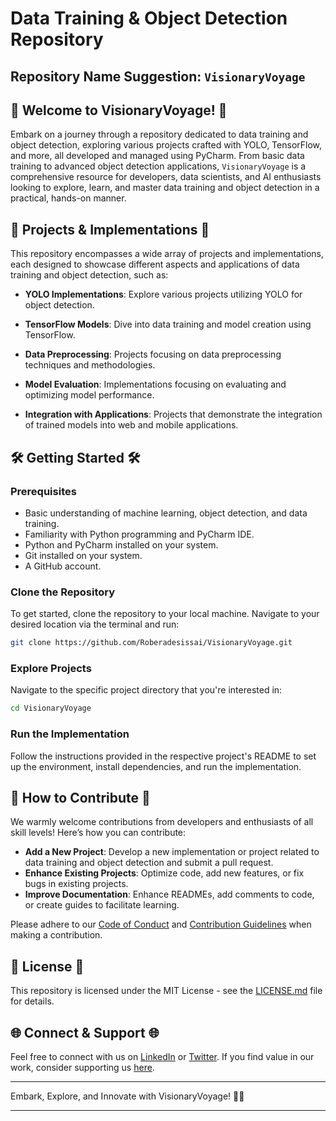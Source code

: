 # Data Training & Object Detection Repository

## Repository Name Suggestion: `VisionaryVoyage`

## 🚀 Welcome to VisionaryVoyage! 🚀

Embark on a journey through a repository dedicated to data training and object detection, exploring various projects crafted with YOLO, TensorFlow, and more, all developed and managed using PyCharm. From basic data training to advanced object detection applications, `VisionaryVoyage` is a comprehensive resource for developers, data scientists, and AI enthusiasts looking to explore, learn, and master data training and object detection in a practical, hands-on manner.

## 🧠 Projects & Implementations 🧠

This repository encompasses a wide array of projects and implementations, each designed to showcase different aspects and applications of data training and object detection, such as:

- **YOLO Implementations**: Explore various projects utilizing YOLO for object detection.
  
- **TensorFlow Models**: Dive into data training and model creation using TensorFlow.
  
- **Data Preprocessing**: Projects focusing on data preprocessing techniques and methodologies.
  
- **Model Evaluation**: Implementations focusing on evaluating and optimizing model performance.
  
- **Integration with Applications**: Projects that demonstrate the integration of trained models into web and mobile applications.

## 🛠️ Getting Started 🛠️

### Prerequisites

- Basic understanding of machine learning, object detection, and data training.
- Familiarity with Python programming and PyCharm IDE.
- Python and PyCharm installed on your system.
- Git installed on your system.
- A GitHub account.

### Clone the Repository

To get started, clone the repository to your local machine. Navigate to your desired location via the terminal and run:

```bash
git clone https://github.com/Roberadesissai/VisionaryVoyage.git
```

### Explore Projects

Navigate to the specific project directory that you're interested in:

```bash
cd VisionaryVoyage
```

### Run the Implementation

Follow the instructions provided in the respective project's README to set up the environment, install dependencies, and run the implementation.

## 🤝 How to Contribute 🤝

We warmly welcome contributions from developers and enthusiasts of all skill levels! Here’s how you can contribute:

- **Add a New Project**: Develop a new implementation or project related to data training and object detection and submit a pull request.
- **Enhance Existing Projects**: Optimize code, add new features, or fix bugs in existing projects.
- **Improve Documentation**: Enhance READMEs, add comments to code, or create guides to facilitate learning.

Please adhere to our [Code of Conduct](CODE_OF_CONDUCT.md) and [Contribution Guidelines](CONTRIBUTING.md) when making a contribution.

## 📜 License 📜

This repository is licensed under the MIT License - see the [LICENSE.md](LICENSE.md) file for details.

## 🌐 Connect & Support 🌐

Feel free to connect with us on [LinkedIn](Your_LinkedIn_Profile) or [Twitter](Your_Twitter_Profile). If you find value in our work, consider supporting us [here](Your_Support_Link).

---

Embark, Explore, and Innovate with VisionaryVoyage! 🚀🧠

---
